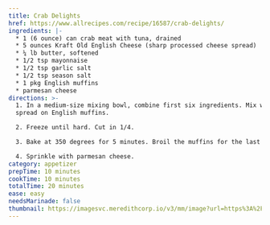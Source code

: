 ```yaml
---
title: Crab Delights
href: https://www.allrecipes.com/recipe/16587/crab-delights/
ingredients: |-
  * 1 (6 ounce) can crab meat with tuna, drained
  * 5 ounces Kraft Old English Cheese (sharp processed cheese spread)
  * ¼ lb butter, softened
  * 1/2 tsp mayonnaise 
  * 1/2 tsp garlic salt
  * 1/2 tsp season salt
  * 1 pkg English muffins
  * parmesan cheese
directions: >-
  1. In a medium-size mixing bowl, combine first six ingredients. Mix well, and
  spread on English muffins. 

  2. Freeze until hard. Cut in 1/4.

  3. Bake at 350 degrees for 5 minutes. Broil the muffins for the last minute to get them toasted.

  4. Sprinkle with parmesan cheese.
category: appetizer
prepTime: 10 minutes
cookTime: 10 minutes
totalTime: 20 minutes
ease: easy
needsMarinade: false
thumbnail: https://imagesvc.meredithcorp.io/v3/mm/image?url=https%3A%2F%2Fimages.media-allrecipes.com%2Fuserphotos%2F788604.jpg&w=596&h=596&c=sc&poi=face&q=60
---
```


